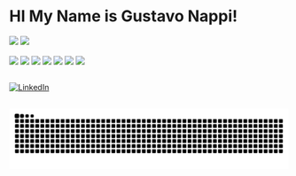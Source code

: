 # HI My Name is Gustavo Nappi!

<div>
  <img height="180cm" src="https://github-readme-stats.vercel.app/api?username=gustavonappi&show_icons=true&theme=dark"/>
    <img height="180cm" src="https://github-readme-stats.vercel.app/api/top-langs/?username=gustavonappi&theme=dark"/>
</div>

<div style = " display: inline-block"><br>
  <img  height="35cm" src="https://cdn.jsdelivr.net/gh/devicons/devicon/icons/javascript/javascript-original.svg"/>   
    <img height="35cm" src="https://cdn.jsdelivr.net/gh/devicons/devicon/icons/mysql/mysql-plain-wordmark.svg"/>
      <img height="35cm" src="https://cdn.jsdelivr.net/gh/devicons/devicon/icons/nodejs/nodejs-original.svg"/>
        <img  height="35cm" src="https://cdn.jsdelivr.net/gh/devicons/devicon/icons/python/python-original.svg"/>
          <img height="35cm" src="https://cdn.jsdelivr.net/gh/devicons/devicon/icons/django/django-plain.svg" />
            <img  height="35cm" src="https://cdn.jsdelivr.net/gh/devicons/devicon/icons/html5/html5-original.svg"/>
                <img height="35cm" src="https://cdn.jsdelivr.net/gh/devicons/devicon/icons/css3/css3-original.svg" /></div>

##
<div>
<a href="https://www.linkedin.com/in/gustavo-souza-nappi-a4912b22b/" target="_blank">
    <img src="https://img.shields.io/badge/LinkedIn-0077B5?style=for-the-badge&logo=linkedin&logoColor=white" alt="LinkedIn" />
</a>
  
</div>

##
<picture>
  <source media="(prefers-color-scheme: dark)" srcset="https://raw.githubusercontent.com/GustavoNappi/GustavoNappi/output/github-contribution-grid-snake-dark.svg">
  <source media="(prefers-color-scheme: light)" srcset="https://raw.githubusercontent.com/GustavoNappi/GustavoNappi/output/github-contribution-grid-snake.svg">
  <img alt="github contribution grid snake animation" src="https://raw.githubusercontent.com/GustavoNappi/GustavoNappi/output/github-contribution-grid-snake.svg">
</picture>

